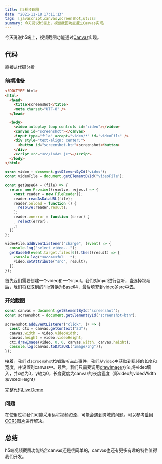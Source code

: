 ```yaml
---
title: h5视频截图
date: "2021-11-18 17:11:13"
tags: [javascript,canvas,screenshot,utils]
summary: 今天说说h5端上，视频截图功能通过Canvas实现。
---
```


今天说说h5端上，视频截图功能通过[Canvas](https://developer.mozilla.org/zh-CN/docs/Web/API/Canvas_API)实现。

## 代码

直接从代码分析

### 前期准备

``` html
<!DOCTYPE html>
<html>
  <head>
    <title>screenshot</title>
    <meta charset="UTF-8" />
  </head>

  <body>
    <video autoplay loop controls id="video"></video>
    <canvas id="screenshot"></canvas>
    <input type="file" accept="video/*" id="videoFile" />
    <div style="text-align: center;">
      <button id="screenshot-btn">screenshot</button>
    </div>
    <script src="src/index.js"></script>
  </body>
</html>

```

``` javascript
const video = document.getElementById("video");
const videoFile = document.getElementById("videoFile");

const getBase64 = (file) => {
  return new Promise((resolve, reject) => {
    const reader = new FileReader();
    reader.readAsDataURL(file);
    reader.onload = function () {
      resolve(reader.result);
    };
    reader.onerror = function (error) {
      reject(error);
    };
  });
};

videoFile.addEventListener("change", (event) => {
  console.log("select video...");
  getBase64(event.target.files[0]).then((result) => {
    console.log("successful...");
    video.setAttribute("src", result);
  });
});
```
首先我们需要创建一个video和一个input。我们对input进行监听，当选择视频后，我们将获取到的File转换为[Base64](https://developer.mozilla.org/zh-CN/docs/Glossary/Base64)，最后填充到video的src中去。


### 开始截图

``` javascript
const canvas = document.getElementById("screenshot");
const screenshot = document.getElementById("screenshot-btn");

screenshot.addEventListener("click", () => {
  const ctx = canvas.getContext("2d");
  canvas.width = video.videoWidth;
  canvas.height = video.videoHeight;
  ctx.drawImage(video, 0, 0, canvas.width, canvas.height);
  console.log(canvas.toDataURL("image/png"));
});

```

接着，我们对screenshot按钮监听点击事件，我们从video中获取到视频的长度和宽度，并设置到canvas中。最后，我们只需要调用[drawImage](https://developer.mozilla.org/zh-CN/docs/Web/API/CanvasRenderingContext2D/drawImage)方法,将video填入，并x轴为0，y轴为0，长度宽度为canvas的长度宽度（即video的videoWidth和videoHeight）

完整代码[Live Demo](https://codesandbox.io/s/screenshot-video-dpwww)

### 问题

在使用过程我们可能采用远程视频资源，可能会遇到跨域的问题。可以参考[启用CORS图片](https://developer.mozilla.org/zh-CN/docs/Web/HTML/CORS_enabled_image)进行解决。


## 总结

h5端视频截图功能结合canvas还是很简单的，canvas也还有更多有趣的特性值得我们开发。

